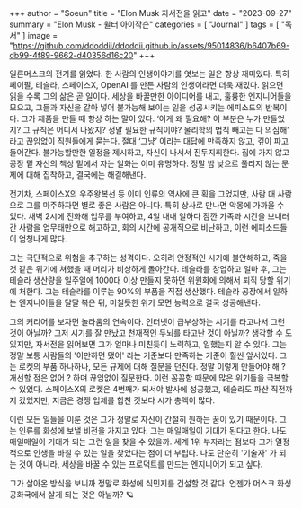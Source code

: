 +++
author = "Soeun"
title = "Elon Musk 자서전을 읽고"
date = "2023-09-27"
summary = "Elon Musk - 윌터 아이작슨"
categories = [
    "Journal"
]
tags = [
    "독서"
]
image = "https://github.com/ddoddii/ddoddii.github.io/assets/95014836/b6407b69-db99-4f89-9662-d40356d16c20"
+++

일론머스크의 전기를 읽었다. 한 사람의 인생이야기를 엿보는 일은 항상 재미있다. 특히 페이팔, 테슬라, 스페이스X, OpenAI 를 만든 사람의 인생이라면 더욱 재밌다. 읽으면 읽을 수록 그의 삶은 곧 일이다. 세상을 바꿀만한 아이디어를 내고, 훌륭한 엔지니어들을 모으고, 그들과 자신을 갈아 넣어 불가능해 보이는 일을 성공시키는 에피소드의 반복이다. 그가 제품을 만들 때 항상 하는 말이 있다. ‘이게 왜 필요해? 이 부분은 누가 만들었지? 그 규칙은 어디서 나왔지? 정말 필요한 규칙이야? 물리학의 법칙 빼고는 다 의심해’ 라고 끊임없이 직원들에게 묻는다. 절대 ‘그냥’ 이라는 대답에 만족하지 않고, 깊이 파고 들어간다. 불가능할만한 일정을 제시하고, 자신이 나서서 진두지휘한다. 집에 가지 않고 공장 밑 자신의 책상 밑에서 자는 일화는 이미 유명하다. 정말 밤 낮으로 풀리지 않는 문제에 대해 집착하고, 결국에는 해결해낸다. 

전기차, 스페이스X의 우주왕복선 등 이미 인류의 역사에 큰 획을 그었지만, 사람 대 사람으로 그를 마주하자면 별로 좋은 사람은 아니다. 특히 상사로 만나면 악몽에 가까울 수 있다. 새벽 2시에 전화해 업무를 부여하고, 4일 내내 일하다 잠깐 가족과 시간을 보내러 간 사람을 업무태만으로 해고하고, 회의 시간에 공개적으로 비난하고, 이런 에피소드들이 엄청나게 많다. 

그는 극단적으로 위험을 추구하는 성격이다. 오히려 안정적인 시기에 불안해하고, 죽을 것 같은 위기에 쳐했을 때 머리가 비상하게 돌아간다. 테슬라를 창업하고 얼마 후, 그는 테슬라 생산량을 일주일에 1000대 이상 만들지 못하면 위원회에 의해서 퇴직 당할 위기에 처한다. 그는 테슬라를 이루는 90%의 부품을 직접 생산했다. 테슬라 공장에서 일하는 엔지니어들을 달달 볶은 뒤, 미칠듯한 위기 모면 능력으로 결국 성공해낸다. 

그의 커리어를 보자면 놀라움의 연속이다. 인터넷이 급부상하는 시기를 타고나서 그런 것이 아닐까? 그저 시기를 잘 만났고 천재적인 두뇌를 타고난 것이 아닐까? 생각할 수 도 있지만, 자서전을 읽어보면 그가 얼마나 미친듯이 노력하고, 일했는지 알 수 있다. 그는 정말 보통 사람들의 '이만하면 됐어' 라는 기준보다 만족하는 기준이 훨씬 앞서있다. 그는 로켓의 부품 하나하나, 모든 규제에 대해 질문을 던진다. 정말 이렇게 만들어야 해 ? 개선할 점은 없어 ? 하며 끊임없이 질문한다. 이런 꼼꼼함 때문에 많은 위기들을 극복할 수 있었다. 스페이스X의 로켓은 4번째가 되서야 발사에 성공했고, 테슬라도 파산 직전까지 갔었지만, 지금은 경쟁 업체를 합친 것보다 시가 총액이 많다. 

이런 모든 일들을 이룬 것은 그가 정말로 자신이 간절히 원하는 꿈이 있기 때문이다. 그는 인류를 화성에 보낼 비전을 가지고 있다. 그는 매일매일이 기대가 된다고 한다. 나도 매일매일이 기대가 되는 그런 일을 찾을 수 있을까. 세계 1위 부자라는 점보다 그가 열정적으로 인생을 바칠 수 있는 일을 찾았다는 점이 더 부럽다. 나도 단순히 '기술자' 가 되는 것이 아니라, 세상을 바꿀 수 있는 프로덕트를 만드는 엔지니어가 되고 싶다. 

그가 살아온 방식을 보니까 정말로 화성에 식민지를 건설할 것 같다. 언젠가 머스크 화성 공화국에서 살게 되는 것은 아닐까? 🪐